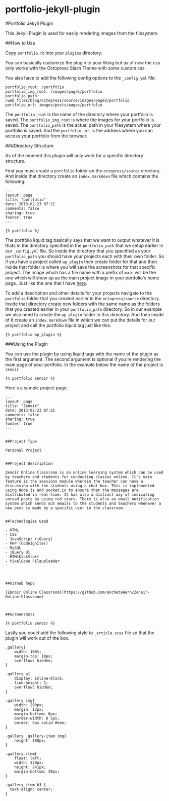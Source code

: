 portfolio-jekyll-plugin
=======================

#Portfolio Jekyll Plugin

This Jekyll Plugin is used for easily rendering images 
from the filesystem.


##How to Use

Copy `portfolio.rb` into your `plugins` directory. 

You can basically customize the plugin to your liking
but as of now the css only works with the Octopress Slash Theme
with some custom css.

You also have to add the following config options to the `_config.yml` file:

```
portfolio_root: /portfolio
portfolio_img_root: /images/pages/portfolio
portfolio_path: /web_files/blog/octopress/source/images/pages/portfolio
portfolio_url: images/posts/pages/portfolio
```

The `portfolio_root` is the name of the directory where your portfolio is
saved. The `portfolio_img_root` is where the images for your portfolio is
saved. The `portfolio_path` is the actual path in your filesystem where your portfolio is saved. And the `portfolio_url` is the address where you can access
your portfolio from the browser.


###Directory Structure

As of the moment this plugin will only work for a specific directory structure.

First you must create a `portfolio` folder on the `octopress/source` directory.
And inside that directory create an `index.markdown` file which contains the following:

```
---
layout: page
title: "portfolio"
date: 2013-02-23 07:21
comments: false
sharing: true
footer: true
---

{% portfolio %}
```

The portfolio liquid tag basically says that we want to output whatever it is thats in the directory specified in the `portfolio_path` that we setup earlier in our `_config.yml` file. So inside the directory that you specified as your `portfolio_path` you should have your projects each with their own folder. So if you have a project called `wp_plugin` then create folder for that and then inside that folder is where you will save the screenshots for that specific project. The image which has a file name with a prefix of `main` will be the one which will show up as the main project image in your portfolio's home page. Just like the one that I have [here](http://anchetawern.github.com/portfolio/).

To add a description and other details for your projects navigate to the `portfolio` folder that you created earlier in the `octopress/source` directory. Inside that directory create new folders with the same name as the folders that you created earlier in your `portfolio_path` directory. So in our example we also need to create the `wp_plugin` folder in this directory. And then inside of it create an `index.markdown` file in which we can put the details for our project and call the portfolio liquid tag just like this:

```
{% portfolio wp_plugin %}
```
  
###Using the Plugin


You can use the plugin by using liquid tags with the name of the plugin
as the first argument. The second argument is optional if you're rendering 
the main page of your portfolio. 
In the example below the name of the project is `zenoir`

```
{% portfolio zenoir %}
```

Here's a sample project page:

```
---
layout: page
title: "Zenoir"
date: 2013-02-23 07:21
comments: false
sharing: true
footer: true
---


##Project Type

Personal Project


##Project Description

Zenoir Online Classroom is an online learning system which can be used by teachers and students for conducting classes online. It's main feature is the sessions module wherein the teacher can have a discussion with the students using a chat box. This is implemented using Node.js and socket.io to ensure that the messages are distributed in real-time. It has also a distinct way of indicating unread posts by using red stars. There is also an email notification system which sends out emails to the students and teachers whenever a new post is made by a specific user in the classroom.


##Technologies Used

- HTML
- CSS
- JavaScript (jQuery)
- PHP (CodeIgniter)
- MySQL
- jQuery UI
- HTMLKickStart 
- PixelCone Fileuploader




##Github Repo

[Zenoir Online Classroom](https://github.com/anchetaWern/Zenoir-Online-Classroom)



##Screenshots

{% portfolio zenoir %}
```

Lastly you could add the following style to `_article.scss` file
so that the plugin will work out of the box.

```
.gallery{
	width: 100%;
	margin-top: 10px;
	overflow: hidden;
}

.gallery a{ 
	display: inline-block;
	line-height: 1;
	overflow: hidden;
}

.gallery img{
	width: 290px;
	margin: 13px;
	margin-bottom: 0px;
	border-width: 0 5px;
	border: 5px solid #eee;
}

.gallery .gallery-item img{
	height: 180px;
}

.gallery-item{
	float: left;
	width: 320px;
	height: 241px;
	margin-bottom: 30px;
}

.gallery-item h3 {
  text-align: center;
}
```
